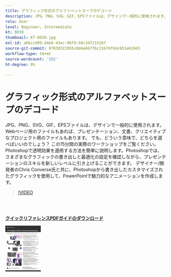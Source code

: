 ```yaml
---
title: グラフィック形式のアルファベットスープのデコード
description: JPG、PNG、SVG、GIF、EPSファイルは、デザインで一般的に使用されます。Webページ用のファイルや、プレゼンテーション、文書、クリエイティブなプロジェクト用のファイルなどがあります。 でもどういう意味で、どっちを選べばいいの？
role: User
level: Beginner, Intermediate
kt: 8038
thumbnail: KT-8038.jpg
exl-id: a6bccd09-d4e6-43ec-9bf9-58c34f215267
source-git-commit: 87830322955c0d4a6b7f6c31676f6dc651e63943
workflow-type: tm+mt
source-wordcount: '152'
ht-degree: 0%

---
```


# グラフィック形式のアルファベットスープのデコード

JPG、PNG、SVG、GIF、EPSファイルは、デザインで一般的に使用されます。Webページ用のファイルもあれば、プレゼンテーション、文書、クリエイティブなプロジェクト用のファイルもあります。 でも、どういう意味で、どちらを選べばいいのでしょう？ この15分間の実際のワークショップをご覧ください。 Photoshopで透明効果を適用する方法を簡単に説明します。Photoshopでは、さまざまなグラフィックの書き出しと最適化の設定を確認しながら、プレゼンテーションのスキルを新しいレベルに引き上げることができます。 デザイナー/開発者のChris Converse氏と共に、Photoshopから書き出したカスタマイズされたグラフィックを使用して、PowerPointで魅力的なアニメーションを作成します。

>[!VIDEO](https://video.tv.adobe.com/v/333805?hidetitle=true)

<br> 

[**クイックリファレンスPDFガイドのダウンロード**](../quick-reference/Decodingthealphabetsoupofgraphicformats.pdf)

[![クイックリファレンスガイドの最初のページの画像](assets/DecodingthealphabetsoupofgraphicformatsPage1.png)](../quick-reference/Decodingthealphabetsoupofgraphicformats.pdf)
